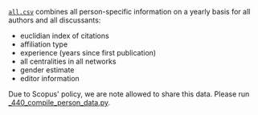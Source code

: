 [`all.csv`](all.csv) combines all person-specific information on a yearly basis for all authors and all discussants:
- euclidian index of citations
- affiliation type
- experience (years since first publication)
- all centralities in all networks
- gender estimate
- editor information

Due to Scopus' policy, we are note allowed to share this data. Please run [\_440_compile_person_data.py](../_440_compile_person_data.py).
